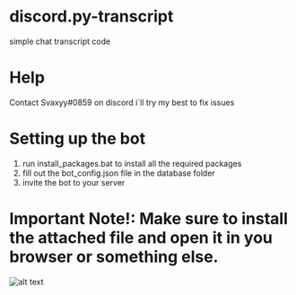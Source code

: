 # discord.py-transcript
simple chat transcript code

# Help

Contact Svaxyy#0859 on discord i`ll try my best to fix issues

# Setting up the bot

1. run install_packages.bat to install all the required packages
2. fill out the bot_config.json file in the database folder
3. invite the bot to your server

# Important Note!: Make sure to install the attached file and open it in you browser or something else.

![alt text](https://cdn.discordapp.com/attachments/863516880571596801/865706746264551434/unknown.png)
